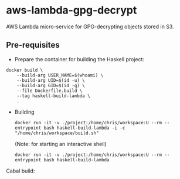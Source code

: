 # aws-lambda-gpg-decrypt

AWS Lambda micro-service for GPG-decrypting objects stored in S3.

## Pre-requisites

- Prepare the container for building the Haskell project:

```shell
docker build \
    --build-arg USER_NAME=$(whoami) \
    --build-arg UID=$(id -u) \
    --build-arg GID=$(id -g) \
    --file Dockerfile.build \
    --tag haskell-build-lambda \
    .
```

 - Building

    ```shell
    docker run -it -v ./project:/home/chris/workspace:U --rm --entrypoint bash haskell-build-lambda -i -c "/home/chris/workspace/build.sh"
    ```

    (Note: for starting an interactive shell)

    ```shell
    docker run -it -v ./project:/home/chris/workspace:U --rm --entrypoint bash haskell-build-lambda
    ```


Cabal build:
